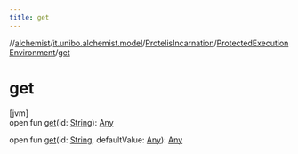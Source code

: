 ```yaml
---
title: get
---
```

//[alchemist](../../../../index.html)/[it.unibo.alchemist.model](../../index.html)/[ProtelisIncarnation](../index.html)/[ProtectedExecutionEnvironment](index.html)/[get](get.html)



# get



[jvm]\
open fun [get](get.html)(id: [String](https://docs.oracle.com/javase/8/docs/api/java/lang/String.html)): [Any](https://kotlinlang.org/api/latest/jvm/stdlib/kotlin/-any/index.html)

open fun [get](get.html)(id: [String](https://docs.oracle.com/javase/8/docs/api/java/lang/String.html), defaultValue: [Any](https://kotlinlang.org/api/latest/jvm/stdlib/kotlin/-any/index.html)): [Any](https://kotlinlang.org/api/latest/jvm/stdlib/kotlin/-any/index.html)




